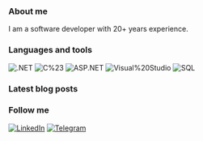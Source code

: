 ### About me
I am a software developer with 20+ years experience.

### Languages and tools
![.NET](https://img.shields.io/badge/-.NET-333537?style=for-the-badge&logo=.NET)
![C%23](https://img.shields.io/badge/-C%23-333537?style=for-the-badge&logo=C-Sharp)
![ASP.NET](https://img.shields.io/badge/-ASP.NET-333537?style=for-the-badge&logo=asp-net)
![Visual%20Studio](https://img.shields.io/badge/-Visual%20Studio-333537?style=for-the-badge&logo=visual-studio)
![SQL](https://img.shields.io/badge/-SQL-333537?style=for-the-badge&logo=sql)

### Latest blog posts
<!-- BLOG-POST-LIST:START -->
<!-- BLOG-POST-LIST:END -->

### Follow me
[![LinkedIn](https://img.shields.io/badge/-LinkedIn-333537?style=for-the-badge&logo=LinkedIn)](https://www.linkedin.com/in/serg-drozdov/)
[![Telegram](https://img.shields.io/badge/-Telegram-333537?style=for-the-badge&logo=Telegram)](https://t.me/cyberserg80)